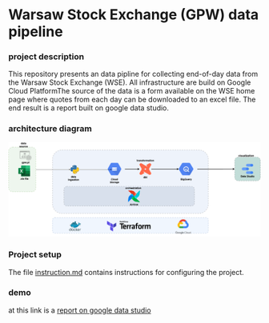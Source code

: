 # Warsaw Stock Exchange (GPW) data pipeline

### project description

This repository presents an data pipline for collecting end-of-day data from the Warsaw Stock Exchange (WSE).  All infrastructure are build on Google Cloud PlatformThe source of the data is a form available on the  WSE home page where quotes from each day can be downloaded to an excel file. The end result is a report built on google data studio. 

### architecture diagram 
![](docs/diagramv2.png)
### Project setup 
The file [instruction.md](https://github.com/skibooj/de_zoomcamp_project/blob/main/instruction.md) contains instructions for configuring the project.

### demo

at this link is a [report on google data studio](https://datastudio.google.com/reporting/b036b8d6-4788-45f5-8862-1f8e1b88e012)
